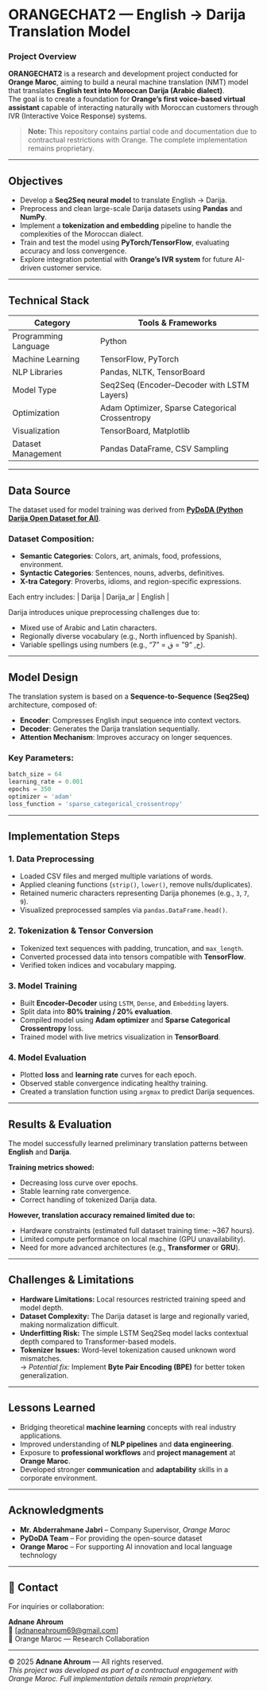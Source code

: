 # ORANGECHAT2 — English → Darija Translation Model

###  Project Overview
**ORANGECHAT2** is a research and development project conducted for **Orange Maroc**, aiming to build a neural machine translation (NMT) model that translates **English text into Moroccan Darija (Arabic dialect)**.  
The goal is to create a foundation for **Orange’s first voice-based virtual assistant** capable of interacting naturally with Moroccan customers through IVR (Interactive Voice Response) systems.

> **Note:** This repository contains partial code and documentation due to contractual restrictions with Orange. The complete implementation remains proprietary.

---


##  Objectives
- Develop a **Seq2Seq neural model** to translate English → Darija.
- Preprocess and clean large-scale Darija datasets using **Pandas** and **NumPy**.
- Implement a **tokenization and embedding** pipeline to handle the complexities of the Moroccan dialect.
- Train and test the model using **PyTorch/TensorFlow**, evaluating accuracy and loss convergence.
- Explore integration potential with **Orange’s IVR system** for future AI-driven customer service.

---

##  Technical Stack
| Category | Tools & Frameworks |
|-----------|--------------------|
| Programming Language | Python |
| Machine Learning | TensorFlow, PyTorch |
| NLP Libraries | Pandas, NLTK, TensorBoard |
| Model Type | Seq2Seq (Encoder–Decoder with LSTM Layers) |
| Optimization | Adam Optimizer, Sparse Categorical Crossentropy |
| Visualization | TensorBoard, Matplotlib |
| Dataset Management | Pandas DataFrame, CSV Sampling |

---

##  Data Source
The dataset used for model training was derived from **[PyDoDA (Python Darija Open Dataset for AI)](https://www.researchgate.net/publication/350131925_Moroccan_Dialect_-Darija-_Open_Dataset)**.

### Dataset Composition:
- **Semantic Categories**: Colors, art, animals, food, professions, environment.
- **Syntactic Categories**: Sentences, nouns, adverbs, definitives.
- **X-tra Category**: Proverbs, idioms, and region-specific expressions.

Each entry includes:
| Darija | Darija_ar | English |


Darija introduces unique preprocessing challenges due to:
- Mixed use of Arabic and Latin characters.
- Regionally diverse vocabulary (e.g., North influenced by Spanish).
- Variable spellings using numbers (e.g., “7” = خ, “9” = ق).

---

##  Model Design

The translation system is based on a **Sequence-to-Sequence (Seq2Seq)** architecture, composed of:
- **Encoder**: Compresses English input sequence into context vectors.
- **Decoder**: Generates the Darija translation sequentially.
- **Attention Mechanism**: Improves accuracy on longer sequences.

### Key Parameters:
```python
batch_size = 64
learning_rate = 0.001
epochs = 350
optimizer = 'adam'
loss_function = 'sparse_categorical_crossentropy'
```
---


##  Implementation Steps

### 1. Data Preprocessing
- Loaded CSV files and merged multiple variations of words.  
- Applied cleaning functions (`strip()`, `lower()`, remove nulls/duplicates).  
- Retained numeric characters representing Darija phonemes (e.g., `3`, `7`, `9`).  
- Visualized preprocessed samples via `pandas.DataFrame.head()`.

### 2. Tokenization & Tensor Conversion
- Tokenized text sequences with padding, truncation, and `max_length`.  
- Converted processed data into tensors compatible with **TensorFlow**.  
- Verified token indices and vocabulary mapping.

### 3. Model Training
- Built **Encoder–Decoder** using `LSTM`, `Dense`, and `Embedding` layers.  
- Split data into **80% training / 20% evaluation**.  
- Compiled model using **Adam optimizer** and **Sparse Categorical Crossentropy** loss.  
- Trained model with live metrics visualization in **TensorBoard**.

### 4. Model Evaluation
- Plotted **loss** and **learning rate** curves for each epoch.  
- Observed stable convergence indicating healthy training.  
- Created a translation function using `argmax` to predict Darija sequences.

---

##  Results & Evaluation
The model successfully learned preliminary translation patterns between **English** and **Darija**.

**Training metrics showed:**
-  Decreasing loss curve over epochs.  
-  Stable learning rate convergence.  
-  Correct handling of tokenized Darija data.

**However, translation accuracy remained limited due to:**
-  Hardware constraints (estimated full dataset training time: ~367 hours).  
-  Limited compute performance on local machine (GPU unavailability).  
-  Need for more advanced architectures (e.g., **Transformer** or **GRU**).

---

##  Challenges & Limitations
- **Hardware Limitations:** Local resources restricted training speed and model depth.  
- **Dataset Complexity:** The Darija dataset is large and regionally varied, making normalization difficult.  
- **Underfitting Risk:** The simple LSTM Seq2Seq model lacks contextual depth compared to Transformer-based models.  
- **Tokenizer Issues:** Word-level tokenization caused unknown word mismatches.  
  → *Potential fix:* Implement **Byte Pair Encoding (BPE)** for better token generalization.

---

##  Lessons Learned
- Bridging theoretical **machine learning** concepts with real industry applications.  
- Improved understanding of **NLP pipelines** and **data engineering**.  
- Exposure to **professional workflows** and **project management** at **Orange Maroc**.  
- Developed stronger **communication** and **adaptability** skills in a corporate environment.

---

##  Acknowledgments
- **Mr. Abderrahmane Jabri** – Company Supervisor, *Orange Maroc*  
- **PyDoDA Team** – For providing the open-source dataset  
- **Orange Maroc** – For supporting AI innovation and local language technology  

---

## 📩 Contact
For inquiries or collaboration:

**Adnane Ahroum**  
📧 [adnaneahroum69@gmail.com]  
🏢 Orange Maroc — Research Collaboration  
 
---

© 2025 **Adnane Ahroum** — All rights reserved.  
*This project was developed as part of a contractual engagement with Orange Maroc. Full implementation details remain proprietary.*
